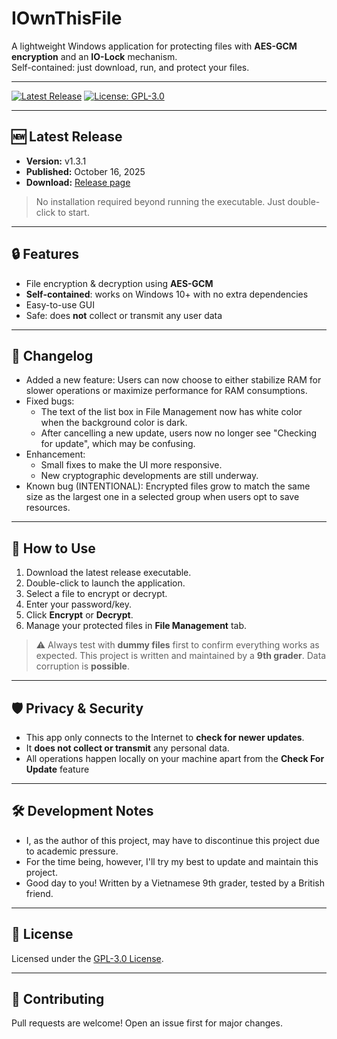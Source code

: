 # IOwnThisFile

A lightweight Windows application for protecting files with **AES-GCM encryption** and an **IO-Lock** mechanism.  
Self-contained: just download, run, and protect your files.

---

[![Latest Release](https://img.shields.io/github/v/release/Ares0396/IOwnThisFile?label=Latest%20Release)](https://github.com/Ares0396/IOwnThisFile/releases)
[![License: GPL-3.0](https://img.shields.io/badge/License-GPL-v3-blue.svg)](LICENSE)

---

## 🆕 Latest Release

- **Version:** v1.3.1
- **Published:** October 16, 2025  
- **Download:** [Release page](https://github.com/Ares0396/IOwnThisFile/releases)  

> No installation required beyond running the executable. Just double-click to start.

---

## 🔒 Features

- File encryption & decryption using **AES-GCM**  
- **Self-contained**: works on Windows 10+ with no extra dependencies  
- Easy-to-use GUI  
- Safe: does **not** collect or transmit any user data  

---

## 📄 Changelog

- Added a new feature: Users can now choose to either stabilize RAM for slower operations or maximize performance for RAM consumptions.
- Fixed bugs:
   + The text of the list box in File Management now has white color when the background color is dark.
   + After cancelling a new update, users now no longer see "Checking for update", which may be confusing.
- Enhancement: 
   + Small fixes to make the UI more responsive.
   + New cryptographic developments are still underway.
- Known bug (INTENTIONAL): Encrypted files grow to match the same size as the largest one in a selected group when users opt to save resources.

---

## 🚀 How to Use

1. Download the latest release executable.  
2. Double-click to launch the application.  
3. Select a file to encrypt or decrypt.  
4. Enter your password/key.  
5. Click **Encrypt** or **Decrypt**.  
6. Manage your protected files in **File Management** tab.

> ⚠️ Always test with **dummy files** first to confirm everything works as expected. This project is written and maintained by a **9th grader**. Data corruption is **possible**.

---

## 🛡️ Privacy & Security

- This app only connects to the Internet to **check for newer updates**.
- It **does not collect or transmit** any personal data.  
- All operations happen locally on your machine apart from the **Check For Update** feature

---

## 🛠 Development Notes

- I, as the author of this project, may have to discontinue this project due to academic pressure.
- For the time being, however, I'll try my best to update and maintain this project.
- Good day to you! Written by a Vietnamese 9th grader, tested by a British friend.

---

## 📜 License

Licensed under the [GPL-3.0 License](LICENSE).

---

## 🙌 Contributing

Pull requests are welcome! Open an issue first for major changes.
